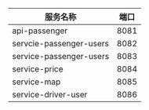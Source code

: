 服务名称 | 端口
------ | -----
api-passenger | 8081
servcie-passenger-users | 8082
service-passenger-users | 8083
service-price | 8084
service-map | 8085
service-driver-user | 8086